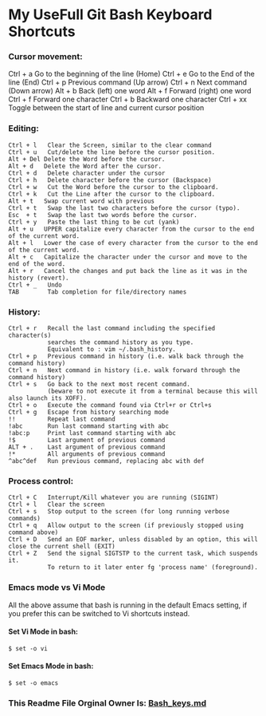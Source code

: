
# My UseFull Git Bash Keyboard Shortcuts

### Cursor movement:

   Ctrl + a   Go to the beginning of the line (Home) 
    Ctrl + e   Go to the End of the line (End)
    Ctrl + p   Previous command (Up arrow)
    Ctrl + n   Next command (Down arrow)
    Alt + b   Back (left) one word
    Alt + f   Forward (right) one word
    Ctrl + f   Forward one character
    Ctrl + b   Backward one character
    Ctrl + xx  Toggle between the start of line and current cursor position

### Editing:

    Ctrl + l   Clear the Screen, similar to the clear command
    Ctrl + u   Cut/delete the line before the cursor position.
    Alt + Del Delete the Word before the cursor.
    Alt + d   Delete the Word after the cursor.
    Ctrl + d   Delete character under the cursor
    Ctrl + h   Delete character before the cursor (Backspace)
    Ctrl + w   Cut the Word before the cursor to the clipboard.
    Ctrl + k   Cut the Line after the cursor to the clipboard.
    Alt + t   Swap current word with previous
    Ctrl + t   Swap the last two characters before the cursor (typo). 
    Esc  + t   Swap the last two words before the cursor.
    Ctrl + y   Paste the last thing to be cut (yank)
    Alt + u   UPPER capitalize every character from the cursor to the end of the current word.
    Alt + l   Lower the case of every character from the cursor to the end of the current word.
    Alt + c   Capitalize the character under the cursor and move to the end of the word.
    Alt + r   Cancel the changes and put back the line as it was in the history (revert).
    Ctrl + _   Undo
    TAB        Tab completion for file/directory names


### History:

    Ctrl + r   Recall the last command including the specified character(s)
               searches the command history as you type.
               Equivalent to : vim ~/.bash_history. 
    Ctrl + p   Previous command in history (i.e. walk back through the command history)
    Ctrl + n   Next command in history (i.e. walk forward through the command history)
    Ctrl + s   Go back to the next most recent command.
               (beware to not execute it from a terminal because this will also launch its XOFF).
    Ctrl + o   Execute the command found via Ctrl+r or Ctrl+s
    Ctrl + g   Escape from history searching mode
    !!         Repeat last command
    !abc       Run last command starting with abc
    !abc:p     Print last command starting with abc
    !$         Last argument of previous command
    ALT + .    Last argument of previous command
    !*         All arguments of previous command
    ^abc­^­def   Run previous command, replacing abc with def

### Process control:

    Ctrl + C   Interrupt/Kill whatever you are running (SIGINT)
    Ctrl + l   Clear the screen
    Ctrl + s   Stop output to the screen (for long running verbose commands)
    Ctrl + q   Allow output to the screen (if previously stopped using command above)
    Ctrl + D   Send an EOF marker, unless disabled by an option, this will close the current shell (EXIT)
    Ctrl + Z   Send the signal SIGTSTP to the current task, which suspends it.
               To return to it later enter fg 'process name' (foreground).

### Emacs mode vs Vi Mode

All the above assume that bash is running in the default Emacs setting, if you prefer this can be switched to Vi shortcuts instead.

#### Set Vi Mode in bash:

    $ set -o vi 

#### Set Emacs Mode in bash:

    $ set -o emacs 
    
    
    
   ### This Readme File Orginal Owner Is: [Bash_keys.md](https://gist.github.com/michaelcoyote/745d8a6cf293c4bf7e31)
